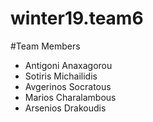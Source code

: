 # winter19.team6

#Team Members

- Antigoni Anaxagorou 
- Sotiris Michailidis
- Avgerinos Socratous
- Marios Charalambous
- Arsenios Drakoudis

